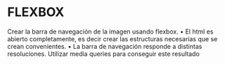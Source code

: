 # FLEXBOX

Crear la barra de navegación de la imagen usando flexbox.
• El html es abierto completamente, es decir crear las estructuras necesarias que se crean convenientes.
• La barra de navegación responde a distintas resoluciones. Utilizar media queries para conseguir este resultado